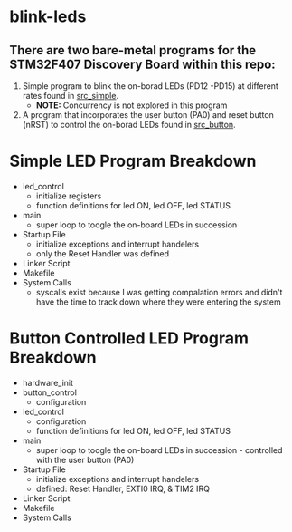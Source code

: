 # blink-leds
## There are two bare-metal programs for the STM32F407 Discovery Board within this repo:
1. Simple program to blink the on-borad LEDs (PD12 -PD15) at different rates found in [src_simple](src_simple/main.c).
    - __NOTE:__ Concurrency is not explored in this program
2. A program that incorporates the user button (PA0) and reset button (nRST) to control the on-borad LEDs found in [src_button](src_button/main.c).


# Simple LED Program Breakdown
- led_control
    - initialize registers
    - function definitions for led ON, led OFF, led STATUS
- main
    - super loop to toogle the on-board LEDs in succession
- Startup File 
    - initialize exceptions and interrupt handelers
    - only the Reset Handler was defined
- Linker Script
- Makefile
- System Calls
    - syscalls exist because I was getting compalation errors and didn't have the time to track down where they were entering the system

# Button Controlled LED Program Breakdown
- hardware_init
- button_control
    - configuration
- led_control
    - configuration
    - function definitions for led ON, led OFF, led STATUS
- main
    - super loop to toogle the on-board LEDs in succession - controlled with the user button (PA0)
- Startup File
    - initialize exceptions and interrupt handelers
    - defined: Reset Handler, EXTI0 IRQ, & TIM2 IRQ 
- Linker Script
- Makefile
- System Calls